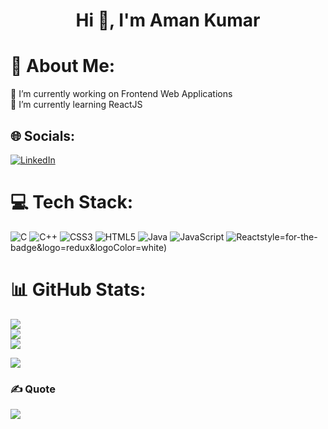 <h1 align="center">Hi 👋, I'm Aman Kumar</h1>

# 💫 About Me:
🔭 I’m currently working on Frontend Web Applications<br>🌱 I’m currently learning ReactJS


## 🌐 Socials:
[![LinkedIn](https://img.shields.io/badge/LinkedIn-%230077B5.svg?logo=linkedin&logoColor=white)](https://linkedin.com/in/jkumaraman) 

# 💻 Tech Stack:
![C](https://img.shields.io/badge/c-%2300599C.svg?style=for-the-badge&logo=c&logoColor=white) ![C++](https://img.shields.io/badge/c++-%2300599C.svg?style=for-the-badge&logo=c%2B%2B&logoColor=white) ![CSS3](https://img.shields.io/badge/css3-%231572B6.svg?style=for-the-badge&logo=css3&logoColor=white) ![HTML5](https://img.shields.io/badge/html5-%23E34F26.svg?style=for-the-badge&logo=html5&logoColor=white) ![Java](https://img.shields.io/badge/java-%23ED8B00.svg?style=for-the-badge&logo=openjdk&logoColor=white) ![JavaScript](https://img.shields.io/badge/javascript-%23323330.svg?style=for-the-badge&logo=javascript&logoColor=%23F7DF1E) ![React](https://img.shields.io/badge/react-%2320232a.svg?style=for-the-badge&logo=react&logoColor=%2361DAFB)style=for-the-badge&logo=redux&logoColor=white)

# 📊 GitHub Stats:
![](https://github-readme-stats.vercel.app/api?username=AmanTheExecutable&theme=blue-green&hide_border=false&include_all_commits=false&count_private=false)<br/>
![](https://github-readme-streak-stats.herokuapp.com/?user=AmanTheExecutable&theme=blue-green&hide_border=false)<br/>
![](https://github-readme-stats.vercel.app/api/top-langs/?username=AmanTheExecutable&theme=blue-green&hide_border=false&include_all_commits=false&count_private=false&layout=compact)

![](https://leetcard.jacoblin.cool/Amandotexe?total-solved-text,easy-solved-count,medium-solved-count,hard-solved-count,border=0)<br/>

### ✍️ Quote
![](https://quotes-github-readme.vercel.app/api?type=horizontal&theme=radical)

